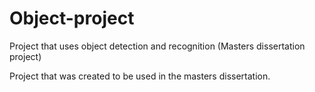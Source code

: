 # Object-project
Project that uses object detection and recognition (Masters dissertation project)

Project that was created to be used in the masters dissertation.
